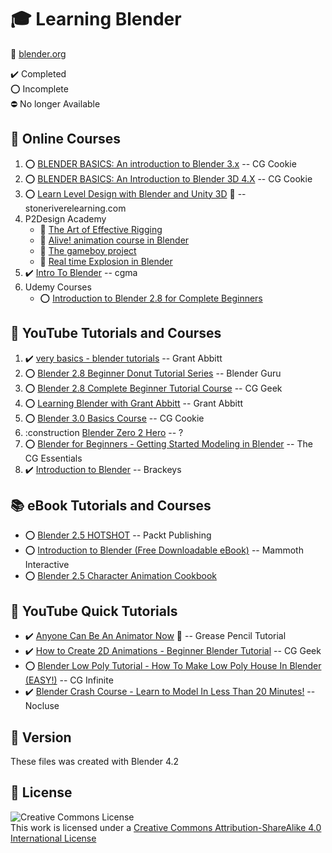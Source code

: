# :mortar_board: Learning Blender

:link: [blender.org](https://www.blender.org/)

:heavy_check_mark: Completed  
:o: Incomplete  
:no_entry: No longer Available

## :beginner: Online Courses

1. :o: [BLENDER BASICS: An introduction to Blender 3.x](online-courses-tutorials/blender-basics/) -- CG Cookie
2. :o: [BLENDER BASICS: An Introduction to Blender 3D 4.X](online-courses-tutorials/blender-basics/) -- CG Cookie
3. :o: [Learn Level Design with Blender and Unity 3D](https://github.com/learning-game-development/learning-unity-game-development/tree/master/StackSkills-Unity-Courses) :rocket: -- stoneriverelearning.com
4. P2Design Academy
   - :construction: [The Art of Effective Rigging](online-courses-tutorials/p2design-academy/art-of-effective-rigging/)
   - :construction: [Alive! animation course in Blender](/)
   - :construction: [The gameboy project](/)
   - :construction: [Real time Explosion in Blender](/)
5. :heavy_check_mark: [Intro To Blender](intro-to-blender-cgma/) -- cgma
6. Udemy Courses
   - :o: [Introduction to Blender 2.8 for Complete Beginners](/udemy-courses/intro-to-blender-for-beginners/)

## :beginner: YouTube Tutorials and Courses

1. :heavy_check_mark: [very basics - blender tutorials](youtube-playlists-tutorials/very-basics-blender-tutorials/) -- Grant Abbitt
2. :o: [Blender 2.8 Beginner Donut Tutorial Series](youtube-playlists-tutorials/donut-tutorial-series/) -- Blender Guru
3. :o: [Blender 2.8 Complete Beginner Tutorial Course](youtube-playlists-tutorials/beginner-tutorial-course/) -- CG Geek
4. :o: [Learning Blender with Grant Abbitt](youtube-playlists-tutorials/learning-blender-with-grant-abbitt/) -- Grant Abbitt
5. :o: [Blender 3.0 Basics Course](youtube-playlists-tutorials/blender-3-basics-course/) -- CG Cookie
6. :construction [Blender Zero 2 Hero](youtube-playlists-tutorials/blender-zero-2-hero/) -- ?
7. :o: [Blender for Beginners - Getting Started Modeling in Blender](youtube-playlists-tutorials/blender-for-beginners/) -- The CG Essentials
8. :heavy_check_mark: [Introduction to Blender](youtube-playlists-tutorials/introduction-to-blender) -- Brackeys

## :books: eBook Tutorials and Courses

- :o: [Blender 2.5 HOTSHOT](ebook-courses-tutorials/blender-25-hotshot/) -- Packt Publishing
- :o: [Introduction to Blender (Free Downloadable eBook)](ebook-courses-tutorials/introduction-to-blender/) -- Mammoth Interactive
- :o: [Blender 2.5 Character Animation Cookbook](ebook-courses-tutorials/character-animation-cookbook/)

## :beginner: YouTube Quick Tutorials

- :heavy_check_mark: [Anyone Can Be An Animator Now](https://www.youtube.com/watch?v=UeCEczxToCA) :link: -- Grease Pencil Tutorial
- :heavy_check_mark: [How to Create 2D Animations - Beginner Blender Tutorial](youtube-quick-tutorials/2d-animations/) -- CG Geek
- :o: [Blender Low Poly Tutorial - How To Make Low Poly House In Blender (EASY!)](youtube-quick-tutorials/low-poly-house/) -- CG Infinite
- :heavy_check_mark: [Blender Crash Course - Learn to Model In Less Than 20 Minutes!](youtube-quick-tutorials/blender-crash-course/) -- Nocluse

## :memo: Version

These files was created with Blender 4.2

## :page_with_curl: License

![Creative Commons License](https://i.creativecommons.org/l/by-sa/4.0/88x31.png)  
This work is licensed under a [Creative Commons Attribution-ShareAlike 4.0 International License](http://creativecommons.org/licenses/by-sa/4.0/)
